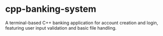 # cpp-banking-system
A terminal-based C++ banking application for account creation and login, featuring user input validation and basic file handling.
